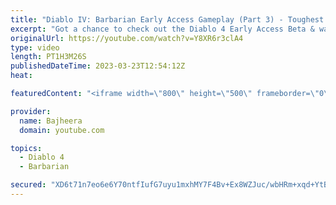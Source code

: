 ```yaml
---
title: "Diablo IV: Barbarian Early Access Gameplay (Part 3) - Toughest Monsters & Best Build Yet!"
excerpt: "Got a chance to check out the Diablo 4 Early Access Beta & wanted to share my first look at the game along with some epic ..."
originalUrl: https://youtube.com/watch?v=Y8XR6r3clA4
type: video
length: PT1H3M26S
publishedDateTime: 2023-03-23T12:54:12Z
heat: 

featuredContent: "<iframe width=\"800\" height=\"500\" frameborder=\"0\" src=\"https://www.youtube.com/embed/Y8XR6r3clA4\" allow=\"accelerometer; autoplay; encrypted-media; gyroscope; picture-in-picture\" allowfullscreen></iframe>"

provider:
  name: Bajheera
  domain: youtube.com

topics:
  - Diablo 4
  - Barbarian

secured: "XD6t71n7eo6e6Y70ntfIufG7uyu1mxhMY7F4Bv+Ex8WZJuc/wbHRm+xqd+YtB0gsGw073R1Fd3SWaiXYx26u3FYBZhzjBo2WQ7ediUC+4xBad1tky1C2b8h71eTBmaB6t1YTRSZbPyXwXdZfKv+RZQdMGrrt9swBUqjhfwuQqknFe4di/qlOQfNv9huEBGj93Azg3EGsGlcEao7iQ+c1SYrKlRmSiChl2RDmNnylKDHC5/JOj5oiuMJ4mgfghm5uKMCNYaAW+HfRj55ugUDTe/R2M0wO4AFvxNiAEjxNa6Yt6EsZuELIcLTpVMLPEAH9Grk8mGiJGjq0W6JBSUjenNIKEIsI9QUMOe0rVZvD4PuktwtHg2cWPsy6tZCLxjl74qvDMS0D0U2RQm6BGTefjvnMqZJA2ejIbOm2dxAVCz8=;nfsQzyzffyht44MnGIOr1g=="
---
```


